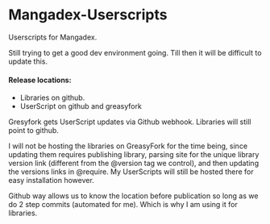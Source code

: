 # Mangadex-Userscripts
Userscripts for Mangadex.

Still trying to get a good dev environment going. Till then it will be difficult to update this.


#### Release locations:
* Libraries on github.
* UserScript on github and greasyfork

Gresyfork gets UserScript updates via Github webhook. Libraries will still point to github.

I will not be hosting the libraries on GreasyFork for the time being, since updating them requires publishing library, parsing site for the unique library version link (different from the \@version tag we control), and then updating the versions links in \@require. My UserScripts will still be hosted there for easy installation however.

Github way allows us to know the location before publication so long as we do 2 step commits (automated for me). Which is why I am using it for libraries.
